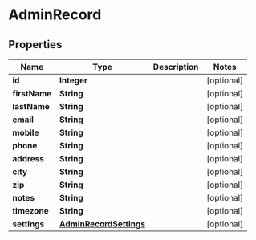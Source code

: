 # AdminRecord

## Properties
Name | Type | Description | Notes
------------ | ------------- | ------------- | -------------
**id** | **Integer** |  |  [optional]
**firstName** | **String** |  |  [optional]
**lastName** | **String** |  |  [optional]
**email** | **String** |  |  [optional]
**mobile** | **String** |  |  [optional]
**phone** | **String** |  |  [optional]
**address** | **String** |  |  [optional]
**city** | **String** |  |  [optional]
**zip** | **String** |  |  [optional]
**notes** | **String** |  |  [optional]
**timezone** | **String** |  |  [optional]
**settings** | [**AdminRecordSettings**](AdminRecordSettings.md) |  |  [optional]

